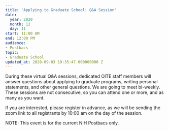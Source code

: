 ```yaml
---
title: 'Applying to Graduate School: Q&A Session'
date:
  year: 2020
  month: 12
  day: 11
start: 11:00 AM
end: 12:00 PM
audience:
- Postbacs
topic:
- Graduate School
updated_at: 2020-09-03 19:35:47.000000000 Z
---
```

During these virtual Q&amp;A sessions, dedicated OITE staff members will
answer questions about applying to graduate programs, writing personal
statements, and other general questions. We are going to meet
bi-weekly.  These sessions are not consecutive, so you can attend one or
more, and as many as you want. 

If you are interested, please register in advance, as we will be sending
the zoom link to all registrants by 10:00 am on the day of the session. 

NOTE: This event is for the current NIH Postbacs only. 
